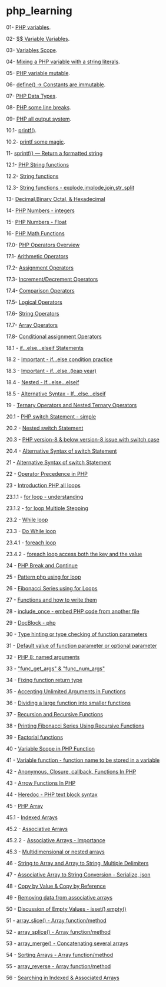 # php_learning

01- [PHP variables](https://github.com/tufikhasan/php_learning/blob/a912fa9d94098e980f2a1e5e9741ffff0c6d65b0/index.php).

02- [$$ Variable Variables](https://github.com/tufikhasan/php_learning/blob/19a8eb8ff31df0b3787be40a7e34a9ce2087eef0/index.php).

03- [Variables Scope](https://github.com/tufikhasan/php_learning/blob/b5b78ea3b65987a3f2a202cd5dd24d0ce1938582/index.php).

04- [Mixing a PHP variable with a string literals](https://github.com/tufikhasan/php_learning/blob/d5a69acde3d4b3225343401fc626af55674514ea/index.php).

05- [PHP variable mutable](https://github.com/tufikhasan/php_learning/blob/1f42a79497de88016001326286c6e1bbadf398e0/index.php).

06- [define() -> Constants are immutable](https://github.com/tufikhasan/php_learning/blob/6ea5e5173b59864a07a2bebea629286f2be478e7/index.php).

07- [PHP Data Types](https://github.com/tufikhasan/php_learning/blob/efd3f339ea4fc70041cc220a81962307b008483c/index.php).

08- [PHP some line breaks](https://github.com/tufikhasan/php_learning/blob/fd98c2270b8a5042db76ffc83c7f4c51db8ac5db/index.php).

09- [PHP all output system](https://github.com/tufikhasan/php_learning/blob/96e3635f1e368429644b0a2f8bea08abab58a12e/index.php).

10.1- [printf()](https://github.com/tufikhasan/php_learning/blob/1726970377619a88dcb81dd0e238993bf4c46c46/index.php).

10.2- [printf some magic](https://github.com/tufikhasan/php_learning/blob/9c6c978e37e1df24196553949b7d2aaa17f5479b/index.php).

11- [sprintf() — Return a formatted string](https://github.com/tufikhasan/php_learning/blob/ae58e5a9a71de246df475a6f2a87dd8d5514e23b/index.php)

12.1- [PHP String functions](https://github.com/tufikhasan/php_learning/blob/35b2f3434d59bfe37d0397c1e77fd2f7a6793af5/index.php)

12.2- [String functions](https://github.com/tufikhasan/php_learning/blob/872054aeda03ebdfe89f8833416e8468efb8de81/index.php)

12.3- [String functions - explode,implode,join,str_split](https://github.com/tufikhasan/php_learning/blob/1e79f116e56ce2cab3356a75d058b548dba1b578/index.php)

13- [Decimal,Binary Octal, & Hexadecimal](https://github.com/tufikhasan/php_learning/blob/277e1de993ffcbccbf90d97e6435bce014a9fd53/index.php)

14- [PHP Numbers - integers](https://github.com/tufikhasan/php_learning/blob/ab18ae29d1248f3c7105433f603302d145e5e523/index.php)

15- [PHP Numbers - Float](https://github.com/tufikhasan/php_learning/blob/010ce21d0a0c6e0bf453c690cf63a4a6f1992b4e/index.php)

16- [PHP Math Functions](https://github.com/tufikhasan/php_learning/blob/09901a9372eb220f2b22aec7d8b4f50e60d7bd56/index.php)

17.0- [PHP Operators Overview](https://github.com/tufikhasan/php_learning/blob/25e7fa53ea315400e9fbced249e8a8c99f456b91/index.php)

17.1- [Arithmetic Operators](https://github.com/tufikhasan/php_learning/blob/0ce09a851dff3cbf72b2c4f4bc1811c51cf3deed/index.php)

17.2- [Assignment Operators](https://github.com/tufikhasan/php_learning/blob/d30b8cd9a467bf103f2959c49aa01c0cf77f775d/index.php)

17.3- [Increment/Decrement Operators](https://github.com/tufikhasan/php_learning/blob/1c1d946d6c02071847d140e1e4790c1b32c31ecd/index.php)

17.4- [Comparison Operators](https://github.com/tufikhasan/php_learning/blob/5b1cb67651d3d8d3aefd9aa861de11ae36e84357/index.php)

17.5- [Logical Operators](https://github.com/tufikhasan/php_learning/blob/8bb48c1c510ad7ce71a854ce00b029810820e235/index.php)

17.6- [String Operators](https://github.com/tufikhasan/php_learning/blob/658f3946d7dcdb17047c96512439d181cdc30aec/index.php)

17.7- [Array Operators](https://github.com/tufikhasan/php_learning/blob/a912e0f8ec06d56444de5cfeb6ce33cf35fedef5/index.php)

17.8- [Conditional assignment Operators](https://github.com/tufikhasan/php_learning/blob/facf3a7f25c0f3a220bdffa96a9331eec45daccd/index.php)

18.1 - [if...else...elseif Statements](https://github.com/tufikhasan/php_learning/blob/4143e0fd964ddd873dfbf90f18a33b4e21cb9912/index.php)

18.2 - [Important - if...else condition practice](https://github.com/tufikhasan/php_learning/blob/3774272e75ba1d7f8cb92b153e3da33dba81d507/index.php)

18.3 - [Important - if...else..(leap year)](https://github.com/tufikhasan/php_learning/blob/ea9d16c4ef68ff2ea6971b58057232541529689f/index.php)

18.4 - [Nested - If...else...elseif](https://github.com/tufikhasan/php_learning/blob/d54394e4e47a88e47c46562afdea4e558c8facdf/index.php)

18.5 - [Alternative Syntax - If...else...elseif](https://github.com/tufikhasan/php_learning/blob/16876b01bde3521247c5e6881f7178231d2453ed/index.php)

19 - [Ternary Operators and Nested Ternary Operators](https://github.com/tufikhasan/php_learning/blob/5eaad55bc1dfda7dd7a07735683fd876bf8b4263/index.php)

20.1 - [PHP switch Statement - simple](https://github.com/tufikhasan/php_learning/blob/ce9410d9e12b29feebf512692c9af6b777294fc1/index.php)

20.2 - [Nested switch Statement](https://github.com/tufikhasan/php_learning/blob/7c4a0229cacda354dc11493b4936301aaefd29b4/index.php)

20.3 - [PHP version-8 & below version-8 issue with switch case](https://github.com/tufikhasan/php_learning/blob/886e6135d875a4ee427e81aeaab3eb4772d9e2f0/index.php)

20.4 - [Alternative Syntax of switch Statement](https://github.com/tufikhasan/php_learning/blob/daa91387ed3f36324fd36f3c54f089f73690d40c/index.php)

21 - [Alternative Syntax of switch Statement](https://github.com/tufikhasan/php_learning/blob/daa91387ed3f36324fd36f3c54f089f73690d40c/index.php)

22 - [Operator Precedence in PHP](https://github.com/tufikhasan/php_learning/blob/8b6dc7809baf69a23087e7a59cc90fc192298d36/index.php)

23 - [Introduction PHP all loops](https://github.com/tufikhasan/php_learning/blob/d33436dd95963f71ff2c6e43020a552f7767ea0c/index.php)

23.1.1 - [for loop - understanding](https://github.com/tufikhasan/php_learning/tree/229d16ce4796e540578e99d94f26ccea3310f3d3)

23.1.2 - [for loop Multiple Stepping](https://github.com/tufikhasan/php_learning/blob/8b11b719a11329a9ee5f9365cd89f27df539937e/index.php)

23.2 - [While loop](https://github.com/tufikhasan/php_learning/blob/6e848fa195e69fa24dda0ae7a5b7fdc41ae04ea0/index.php)

23.3 - [Do While loop](https://github.com/tufikhasan/php_learning/blob/e6eb57e5718ecb57eb30710c34411b28be5a3231/index.php)

23.4.1 - [foreach loop](https://github.com/tufikhasan/php_learning/blob/6a743bb1114b03861afd937fcdca15cc2e275506/index.php)

23.4.2 - [foreach loop access both the key and the value](https://github.com/tufikhasan/php_learning/blob/d85133d5d0e9c931bd4cb4939001f92f61051625/index.php)

24 - [PHP Break and Continue](https://github.com/tufikhasan/php_learning/blob/114d67179067c87b1380248b95f67b49e089fee2/index.php)

25 - [Pattern php using for loop](https://github.com/tufikhasan/php_learning/blob/6a62ca2bf6842ec3b049d0dcc35018d386dd8271/index.php)

26 - [Fibonacci Series using for Loops](https://github.com/tufikhasan/php_learning/blob/e896e38f3bcd3423fc29fa7a7ea9885d6c0f751f/index.php)

27 - [Functions and how to write them](https://github.com/tufikhasan/php_learning/blob/28e4672cf72bb24d67ceb44561594e8557a42b7e/index.php)

28 - [include_once - embed PHP code from another file](https://github.com/tufikhasan/php_learning/tree/6d5de27d5b5072455a135a1179761fcdc264ca1b)

29 - [DocBlock - php](https://github.com/tufikhasan/php_learning/tree/39df27e9b6f62353a23a26e3996e1c9c98247f7b)

30 - [Type hinting or type checking of function parameters](https://github.com/tufikhasan/php_learning/blob/5ddb3c761b382e55d329efc483062fc79e2324d9/index.php)

31 - [Default value of function parameter or optional parameter](https://github.com/tufikhasan/php_learning/blob/622e887c936392a7131649b0b846628ad25a5b2c/index.php)

32 - [PHP 8: named arguments](https://github.com/tufikhasan/php_learning/blob/f58569f775a1d9d3bbf1b315905f09333c2b98e0/index.php)

33 - ["func_get_args" & "func_num_args"](https://github.com/tufikhasan/php_learning)

34 - [Fixing function return type](https://github.com/tufikhasan/php_learning/blob/b2ef9bc4a8e74222cf361b2459f5c64538d424ea/index.php)

35 - [Accepting Unlimited Arguments in Functions](https://github.com/tufikhasan/php_learning/blob/0c8f53a2e19884312d7db7e1239fc098daf2c82c/index.php)

36 - [Dividing a large function into smaller functions](https://github.com/tufikhasan/php_learning/blob/da7e93e45b5051440645daac239e101eefe63063/index.php)

37 - [Recursion and Recursive Functions](https://github.com/tufikhasan/php_learning/blob/2b67fa494f24c2ff77fc05c79f7ac37a9abdeeff/index.php)

38 - [Printing Fibonacci Series Using Recursive Functions](https://github.com/tufikhasan/php_learning/blob/45b019931de3b5bc806fcf2e1e727dc77f93e256/index.php)

39 - [Factorial functions](https://github.com/tufikhasan/php_learning/blob/5ddb3c761b382e55d329efc483062fc79e2324d9/index.php)

40 - [Variable Scope in PHP Function](https://github.com/tufikhasan/php_learning/blob/2975200db3d1413ac51c10c40ac79adc6f58d2e6/index.php)

41 - [Variable function - function name to be stored in a variable](https://github.com/tufikhasan/php_learning/blob/ca6e769ba2ce454df96ce3fafd237a6cc33fbd89/index.php)

42 - [Anonymous, Closure, callback, Functions In PHP](https://github.com/tufikhasan/php_learning/blob/59bf819d831a69f36b5acef5294a72b1fd5d9350/index.php)

43 - [Arrow Functions In PHP](https://github.com/tufikhasan/php_learning/blob/058409c549a27434c0a611ef26a4a36f9924df2c/index.php)

44 - [Heredoc - PHP text block syntax](https://github.com/tufikhasan/php_learning/blob/85ec6adddb497c42d7df1e48c29d3bab98745d7b/index.php)

45 - [PHP Array](https://github.com/tufikhasan/php_learning/blob/abcd460f8021c89a679e92a067154c3e8a2958c3/index.php)

45.1 - [Indexed Arrays](https://github.com/tufikhasan/php_learning/blob/6984555dabd4ef6e5bed6b557802f1970c9a7343/index.php)

45.2 - [Associative Arrays](https://github.com/tufikhasan/php_learning/blob/52538f75902ec67174e98446fdeda50c9bc61b65/index.php)

45.2.2 - [Associative Arrays - Importance](https://github.com/tufikhasan/php_learning/blob/33814018cf10f17770ed62f216da20b6680d322f/index.php)

45.3 - [Multidimensional or nested arrays](https://github.com/tufikhasan/php_learning/blob/e567aad8939e0d1265598b90a44e337d6d1979bf/index.php)

46 - [String to Array and Array to String, Multiple Delimiters](https://github.com/tufikhasan/php_learning/blob/ee9f65340fda5009326b47441de595cfc5bd9bde/index.php)

47 - [Associative Array to String Conversion - Serialize, json](https://github.com/tufikhasan/php_learning/blob/e567aad8939e0d1265598b90a44e337d6d1979bf/index.php)

48 - [Copy by Value & Copy by Reference](https://github.com/tufikhasan/php_learning/blob/64aaee958b34db00bd31312f21f71d4c121f5907/index.php)

49 - [Removing data from associative arrays](https://github.com/tufikhasan/php_learning/blob/8bf4f7cb4cf555ba308d35ef08380cd64a3da9aa/index.php)

50 - [Discussion of Empty Values - isset(),empty()](https://github.com/tufikhasan/php_learning/blob/a3b3c7056979f658d5b6fb0cc83ec8f2e86c89b1/index.php)

51 - [array_slice() - Array function/method](https://github.com/tufikhasan/php_learning/)

52 - [array_splice() - Array function/method](https://github.com/tufikhasan/php_learning/)

53 - [array_merge() - Concatenating several arrays](https://github.com/tufikhasan/php_learning/)

54 - [Sorting Arrays - Array function/method](https://github.com/tufikhasan/php_learning/)

55 - [array_reverse - Array function/method](https://github.com/tufikhasan/php_learning/)

56 - [Searching in Indexed & Associated Arrays](https://github.com/tufikhasan/php_learning/)
